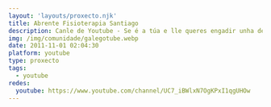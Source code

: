 ```yaml
---
layout: 'layouts/proxecto.njk'
title: Abrente Fisioterapia Santiago
description: Canle de Youtube - Se é a túa e lle queres engadir unha descripción e etiquetas, ponte en contacto con nós.
img: /img/comunidade/galegotube.webp
date: 2011-11-01 02:04:30
platform: youtube
type: proxecto
tags:
  - youtube
redes:
  youtube: https://www.youtube.com/channel/UC7_iBWlxN7OgKPxI1qgUHOw
---
```


